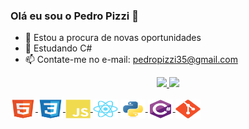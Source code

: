 ### Olá eu sou o Pedro Pizzi 👋

- 🔭 Estou a procura de novas oportunidades
- 🌱 Estudando C#
- 📫 Contate-me no e-mail: pedropizzi35@gmail.com

<div align="center">
  <a href="https://github.com/Pedro-Pizzi">
  <img height="130em" src="https://github-readme-stats.vercel.app/api?username=pedro-pizzi&show_icons=true&theme=dark&include_all_commits=true&count_private=true"/>
  <img height="130em" src="https://github-readme-stats.vercel.app/api/top-langs/?username=pedro-pizzi&layout=compact&langs_count=7&theme=dark"/>
</div>
  
  <div style="display: inline_block"><br>
  <img align="center" alt="Pedro-HTML" height="30" width="40" src="https://raw.githubusercontent.com/devicons/devicon/master/icons/html5/html5-original.svg">
  <img align="center" alt="Pedro-CSS" height="30" width="40" src="https://raw.githubusercontent.com/devicons/devicon/master/icons/css3/css3-original.svg">
  <img align="center" alt="Pedro-Js" height="30" width="40" src="https://raw.githubusercontent.com/devicons/devicon/master/icons/javascript/javascript-plain.svg">
  <img align="center" alt="Pedro-React" height="30" width="40" src="https://raw.githubusercontent.com/devicons/devicon/master/icons/react/react-original.svg">
  <img align="center" alt="Pedro-Python" height="30" width="40" src="https://raw.githubusercontent.com/devicons/devicon/master/icons/python/python-original.svg">
  <img align="center" alt="Pedro-Csharp" height="30" width="40" src="https://raw.githubusercontent.com/devicons/devicon/master/icons/csharp/csharp-original.svg">
  <img align="center" alt="Pedro-Git" height="30" width="40" src="https://github.com/devicons/devicon/blob/master/icons/git/git-original.svg">
 
</div>
  

  
  



